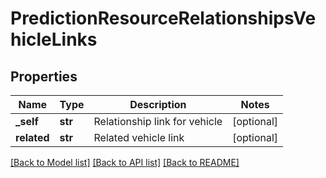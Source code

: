 # PredictionResourceRelationshipsVehicleLinks

## Properties
Name | Type | Description | Notes
------------ | ------------- | ------------- | -------------
**_self** | **str** | Relationship link for vehicle | [optional] 
**related** | **str** | Related vehicle link | [optional] 

[[Back to Model list]](../README.md#documentation-for-models) [[Back to API list]](../README.md#documentation-for-api-endpoints) [[Back to README]](../README.md)


